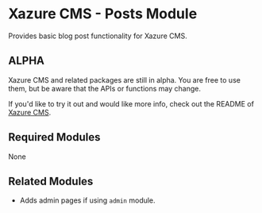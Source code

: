 # Xazure CMS - Posts Module

Provides basic blog post functionality for Xazure CMS.

## ALPHA

Xazure CMS and related packages are still in alpha. You are free to use them,
but be aware that the APIs or functions may change.

If you'd like to try it out and would like more info, check out the
README of [Xazure CMS](https://github.com/samanime/xazure-cms]). 

## Required Modules

None

## Related Modules

- Adds admin pages if using `admin` module.